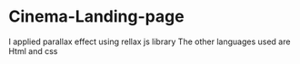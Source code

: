 # Cinema-Landing-page
I applied parallax effect using rellax js library
The other languages used are Html and css